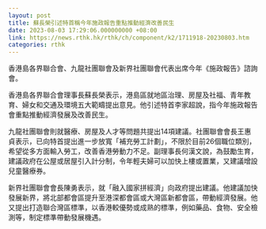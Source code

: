 ```yaml
---
layout: post
title: 蘇長榮引述特首稱今年施政報告重點推動經濟改善民生
date: 2023-08-03 17:29:06.000000000 +08:00
link: https://news.rthk.hk/rthk/ch/component/k2/1711918-20230803.htm
categories: rthk
---
```


香港島各界聯合會、九龍社團聯會及新界社團聯會代表出席今年《施政報告》諮詢會。

香港島各界聯合會理事長蘇長榮表示，港島區就地區治理、房屋及社福、青年教育、婦女和交通及環境五大範疇提出意見。他引述特首李家超說，指今年施政報告會重點推動經濟發展及改善民生。

九龍社團聯會則就醫療、房屋及人才等問題共提出14項建議。社團聯會會長王惠貞表示，已向特首提出進一步放寬「補充勞工計劃」，不限於目前26個職位類別，希望從多方面輸入勞工，改善香港勞動力不足。副理事長何漢文說，為鼓勵生育，建議政府在公屋或居屋引入計分制，令年輕夫婦可以加快上樓或置業，又建議增設兒童醫療券。

新界社團聯會會長陳勇表示，就「融入國家拼經濟」向政府提出建議。他建議加快發展新界，將北部都會區提升至港深都會區或大灣區新都會區，帶動經濟發展。他又提出打造聯合灣區標準，以香港較優勢或成熟的標準，例如藥品、食物、安全檢測等，制定標準帶動發展機遇。
